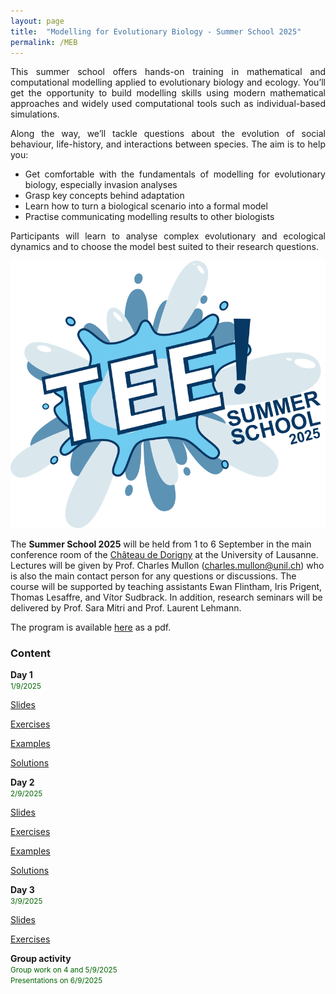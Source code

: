 ```yaml
---
layout: page
title:  "Modelling for Evolutionary Biology - Summer School 2025"
permalink: /MEB
---
```


<div class="jumbotron jumbotron-fluid mb-3 pl-0 pt-0 pb-0 bg-white position-relative">
    <div class="h-100 tofront">
        <div class="row justify-content-between">
            <div class="col-md-8 pr-0 pr-md-4 pt-4 pb-4 align-self-center" style="padding-bottom:0px !important;padding-top:0px !important;">
                <div class="page-content" style="text-align:justify;">
                <p>This summer school offers hands-on training in mathematical and computational modelling applied to evolutionary biology and ecology. You’ll get the opportunity to build modelling skills using modern mathematical approaches and widely used computational tools such as individual-based simulations.</p>
                <p>Along the way, we’ll tackle questions about the evolution of social behaviour, life-history, and interactions between species. The aim is to help you:</p>
                <ul>
                    <li>Get comfortable with the fundamentals of modelling for evolutionary biology, especially invasion analyses</li>
                    <li>Grasp key concepts behind adaptation</li>
                    <li>Learn how to turn a biological scenario into a formal model</li>
                    <li>Practise communicating modelling results to other biologists</li>
                </ul>
                <p>Participants will learn to analyse complex evolutionary and ecological dynamics and to choose the model best suited to their research questions.</p>
                </div>
            </div>
            <div class="col-md-4 pr-0 align-self-center" style="padding-bottom:0px;">
                <img class="rounded" src="/assets/images/Logo_MEB_vector.png" alt="Summer School in Modelling for Evolutionary Biology">
            </div>
        </div>
    </div>
</div>

The **Summer School 2025** will be held from 1 to 6 September in the main conference room of the <a href="https://maps.app.goo.gl/Sb6AgSUYSLAj7Srk6">Château de Dorigny</a> at the University of Lausanne. Lectures will be given by Prof. Charles Mullon (<a href="mailto:charles.mullon@unil.ch">charles.mullon@unil.ch</a>) who is also the main contact person for any questions or discussions. The course will be supported by teaching assistants Ewan Flintham, Iris Prigent, Thomas Lesaffre, and Vítor Sudbrack. In addition, research seminars will be delivered by Prof. Sara Mitri and Prof. Laurent Lehmann. 

The program is available <a href="/docs/MEB2025/schedule_MEB2025.pdf">here</a> as a pdf.

<h3 class="font-weight-bold spanborder"><span>Content </span></h3>

<div class="col-lg-12 mb-2">
    <div class="p-3 border rounded">
        <div class="row" style="min-height:50px">
            <div class="col-md-3 mb-3 mb-md-0">
                <h4 class="text-dark mb-0" style="margin-top:0px;margin-bottom:0px;"> 
                    Day 1 
                </h4>
                <small class="d-inline-block mt-1 mb-1 font-weight-normal" style="color:#006400;margin-bottom:0px;">
                    1/9/2025 
                </small>
            </div>
            <div class="col-md-9">
                <div class="excerpt" style="text-align:left;margin-top:0px;margin-bottom:auto;">
                    <p><a href="/docs/MEB2025/slides1-2025.pdf"><i class="fa fa-file-powerpoint-o fa-lg" aria-hidden="true"></i> Slides</a></p>
                    <p><a href="/docs/MEB2025/exercise1-2025.pdf"><i class="fa fa-file-text fa-lg" aria-hidden="true"></i> Exercises</a></p> 
                    <p><a href="/docs/MEB2025/examples1-2025.nb"><i class="fa fa-check fa-lg" aria-hidden="true"></i> Examples</a></p> 
                    <p><a href="/docs/MEB2025/solutions1-2025.nb"><i class="fa fa-check fa-lg" aria-hidden="true"></i> Solutions</a></p> 
                </div>
            </div>
        </div>
    </div>
</div>


<div class="col-lg-12 mb-2">
    <div class="p-3 border rounded">
        <div class="row" style="min-height:50px">
            <div class="col-md-3 mb-3 mb-md-0">
                <h4 class="text-dark mb-0" style="margin-top:0px;margin-bottom:0px;"> 
                    Day 2
                </h4>
                <small class="d-inline-block mt-1 mb-1 font-weight-normal" style="color:#006400;margin-bottom:0px;">
                    2/9/2025 
                </small>
            </div>
            <div class="col-md-9">
                <div class="excerpt" style="text-align:left;margin-top:0px;margin-bottom:auto;">
                    <p><a href="/docs/MEB2025/slides2-2025.pdf"><i class="fa fa-file-powerpoint-o fa-lg" aria-hidden="true"></i> Slides</a></p>
                    <p><a href="/docs/MEB2025/exercise2-2025.pdf"><i class="fa fa-file-text fa-lg" aria-hidden="true"></i> Exercises</a></p> 
                    <p><a href="/docs/MEB2025/examples2-2025.nb"><i class="fa fa-check fa-lg" aria-hidden="true"></i> Examples</a></p> 
                    <p><a href="/docs/MEB2025/solutions2-2025.nb"><i class="fa fa-check fa-lg" aria-hidden="true"></i> Solutions</a></p> 
                </div>
            </div>
        </div>
    </div>
</div>

<div class="col-lg-12 mb-2">
    <div class="p-3 border rounded">
        <div class="row" style="min-height:50px">
            <div class="col-md-3 mb-3 mb-md-0">
                <h4 class="text-dark mb-0" style="margin-top:0px;margin-bottom:0px;"> 
                    Day 3
                </h4>
                <small class="d-inline-block mt-1 mb-1 font-weight-normal" style="color:#006400;margin-bottom:0px;">
                    3/9/2025  
                </small>
            </div>
            <div class="col-md-9">
                <div class="excerpt" style="text-align:left;margin-top:0px;margin-bottom:auto;">
                    <p><a href="/docs/MEB2025/slides3-2025.pdf"><i class="fa fa-file-powerpoint-o fa-lg" aria-hidden="true"></i> Slides</a></p>
                    <p><a href="/docs/MEB2025/exercise3-2025.pdf"><i class="fa fa-file-text fa-lg" aria-hidden="true"></i> Exercises</a></p> 
                </div>
            </div>
        </div>
    </div>
</div>

<div class="col-lg-12 mb-2">
    <div class="p-3 border rounded">
        <div class="row" style="min-height:50px">
            <div class="col-md-3 mb-3 mb-md-0">
                <h4 class="text-dark mb-0" style="margin-top:0px;margin-bottom:0px;"> 
                    Group activity
                </h4>
                <small class="d-inline-block mt-1 mb-1 font-weight-normal" style="color:#006400;margin-bottom:0px;text-align:left">
                    Group work on 4 and 5/9/2025<br>Presentations on 6/9/2025
                </small>
            </div>
            <div class="col-md-9">
                <div class="excerpt" style="text-align:left;margin-top:0px;margin-bottom:auto;">
                    <!-- <p><a href="/docs/MEB2025/group1-2025.pdf"><i class="fa fa-check fa-lg" aria-hidden="true"></i> Project descriptions </a></p> -->
                 </div>
            </div>
        </div>
    </div>
</div>

